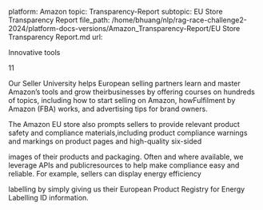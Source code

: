 platform: Amazon
topic: Transparency-Report
subtopic: EU Store Transparency Report
file_path: /home/bhuang/nlp/rag-race-challenge2-2024/platform-docs-versions/Amazon_Transparency-Report/EU Store Transparency Report.md
url: <EMPTY>

Innovative tools

11



Our Seller University helps European selling partners learn and master Amazon’s tools and grow theirbusinesses by offering courses on hundreds of topics, including how to start selling on Amazon, howFulfilment by Amazon (FBA) works, and advertising tips for brand owners.



The Amazon EU store also prompts sellers to provide relevant product safety and compliance materials,including product compliance warnings and markings on product pages and high-quality six-sided

images of their products and packaging. Often and where available, we leverage APIs and publicresources to help make compliance easy and reliable. For example, sellers can display energy efficiency

labelling by simply giving us their European Product Registry for Energy Labelling ID information.